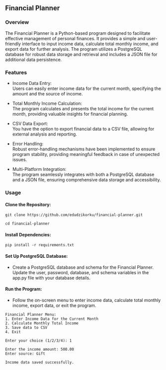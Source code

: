 ## Financial Planner

### Overview
The Financial Planner is a Python-based program designed to facilitate effective management of personal finances. It provides a simple and user-friendly interface to input income data, calculate total monthly income, and export data for further analysis. The program utilizes a PostgreSQL database for robust data storage and retrieval and includes a JSON file for additional data persistence.

### Features
* Income Data Entry: <br />
Users can easily enter income data for the current month, specifying the amount and the source of income.

* Total Monthly Income Calculation: <br />
The program calculates and presents the total income for the current month, providing valuable insights for financial planning.

* CSV Data Export: <br />
You have the option to export financial data to a CSV file, allowing for external analysis and reporting.

* Error Handling: <br />
Robust error-handling mechanisms have been implemented to ensure program stability, providing meaningful feedback in case of unexpected issues.

* Multi-Platform Integration: <br />
The program seamlessly integrates with both a PostgreSQL database and a JSON file, ensuring comprehensive data storage and accessibility.

### Usage
#### Clone the Repository:

```
git clone https://github.com/edudzikorku/financial-planner.git

cd financial-planner
```

#### Install Dependencies: 
``` 
pip install -r requirements.txt 
```
#### Set Up PostgreSQL Database:

- Create a PostgreSQL database and schema for the Financial Planner. Update the user, password, database, and schema variables in the app.py file with your database details.

#### Run the Program:

- Follow the on-screen menu to enter income data, calculate total monthly income, export data, or exit the program.

```
Financial Planner Menu:
1. Enter Income Data for the Current Month
2. Calculate Monthly Total Income
3. Save data to CSV
4. Exit

Enter your choice (1/2/3/4): 1

Enter the income amount: 500.00
Enter source: Gift

Income data saved successfully.
```